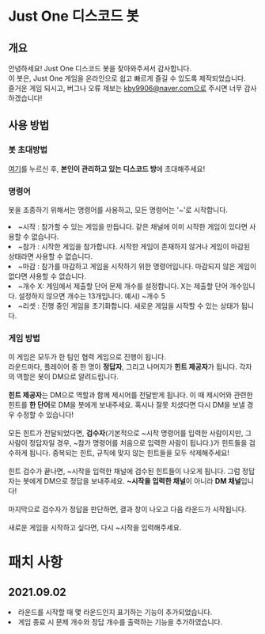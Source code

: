 # Just One 디스코드 봇
## 개요
안녕하세요! Just One 디스코드 봇을 찾아와주셔서 감사합니다. 
<br>이 봇은, Just One 게임을 온라인으로 쉽고 빠르게 즐길 수 있도록 제작되었습니다.
<br>즐거운 게임 되시고, 버그나 오류 제보는 kby9906@naver.com으로 주시면 너무 감사하겠습니다!

## 사용 방법
### 봇 초대방법

<a href="https://bit.ly/38pCplR">여기</a>를 누르신 후, <b>본인이 관리하고 있는 디스코드 방</b>에 초대해주세요!

### 명령어
봇을 조종하기 위해서는 명령어를 사용하고, 모든 명령어는 '~'로 시작합니다.
<li>~시작 : 참가할 수 있는 게임을 만듭니다. 같은 채널에 이미 시작한 게임이 있다면 사용할 수 없습니다.
<li>~참가 : 시작한 게임을 참가합니다. 시작한 게임이 존재하지 않거나 게임이 마감된 상태라면 사용할 수 없습니다.
<li>~마감 : 참가를 마감하고 게임을 시작하기 위한 명령어입니다. 마감되지 않은 게임이 없다면 사용할 수 없습니다.
<li>~개수 X: 게임에서 제출할 단어 문제 개수를 설정합니다. X는 제출할 단어 개수입니다. 설정하지 않으면 개수는 13개입니다. 예시) ~개수 5
<li>~리셋 : 진행 중인 게임을 초기화합니다. 새로운 게임을 시작할 수 있는 상태가 됩니다.

### 게임 방법
이 게임은 모두가 한 팀인 협력 게임으로 진행이 됩니다.
<br>라운드마다, 플레이어 중 한 명이 <b>정답자</b>, 그리고 나머지가 <b>힌트 제공자</b>가 됩니다. 각자의 역할은 봇이 DM으로 알려드립니다.
<br>
<br><b>힌트 제공자</b>는 DM으로 역할과 함께 제시어를 전달받게 됩니다. 이 때 제시어와 관련한 힌트를 <b>한 단어</b>로 DM을 봇에게 보내주세요. 혹시나 잘못 치셨다면 다시 DM을 보낼 경우 수정할 수 있습니다!
<br>
<br>모든 힌트가 전달되었다면, <b>검수자</b>(기본적으로 ~시작 명령어를 입력한 사람이지만, 그 사람이 정답자일 경우, ~참가 명령어를 처음으로 입력한 사람이 됩니다.)가 힌트들을 검수하게 됩니다. 중복되는 힌트, 규칙에 맞지 않는 힌트들을 모두 삭제해주세요!
<br>
<br>힌트 검수가 끝나면, ~시작을 입력한 채널에 검수된 힌트들이 나오게 됩니다. 그럼 정답자는 봇에게 DM으로 정답을 보내주세요. <b>~시작을 입력한 채널</b>이 아니라 <b>DM 채널</b>입니다!
<br>
<br>마지막으로 검수자가 정답을 판단하면, 결과 창이 나오고 다음 라운드가 시작됩니다.
<br>
<br>새로운 게임을 시작하고 싶다면, 다시 ~시작을 입력해주세요.

# 패치 사항
## 2021.09.02
<li> 라운드를 시작할 때 몇 라운드인지 표기하는 기능이 추가되었습니다.
<li> 게임 종료 시 문제 개수와 정답 개수를 출력하는 기능을 추가하였습니다.